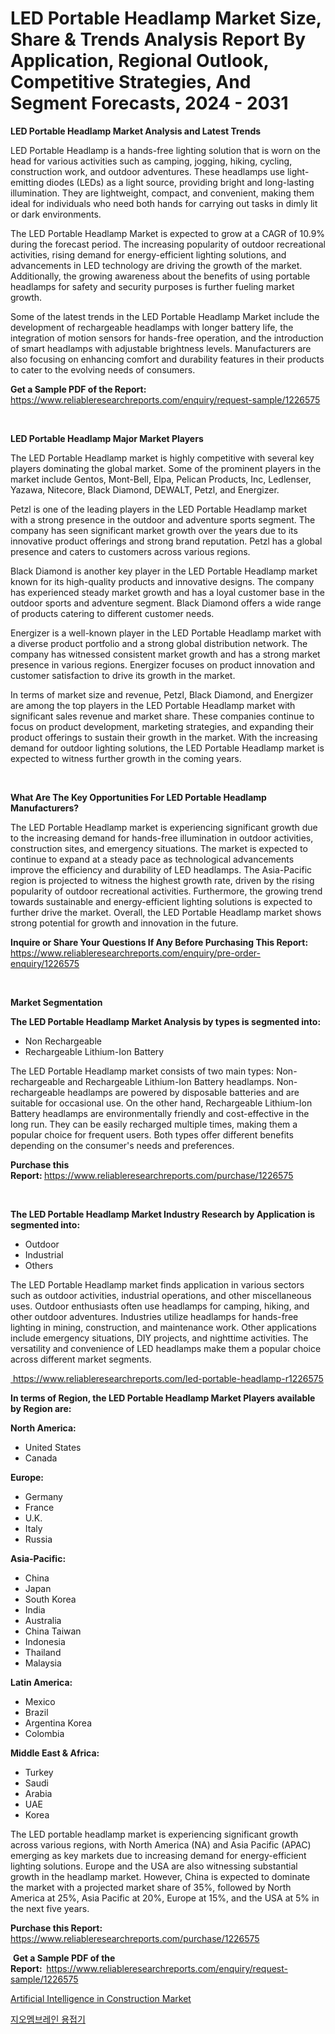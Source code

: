 <p><h1>LED Portable Headlamp Market Size, Share & Trends Analysis Report By Application, Regional Outlook, Competitive Strategies, And Segment Forecasts, 2024 - 2031</h1></p><p><strong>LED Portable Headlamp Market Analysis and Latest Trends</strong></p>
<p><p>LED Portable Headlamp is a hands-free lighting solution that is worn on the head for various activities such as camping, jogging, hiking, cycling, construction work, and outdoor adventures. These headlamps use light-emitting diodes (LEDs) as a light source, providing bright and long-lasting illumination. They are lightweight, compact, and convenient, making them ideal for individuals who need both hands for carrying out tasks in dimly lit or dark environments.</p><p>The LED Portable Headlamp Market is expected to grow at a CAGR of 10.9% during the forecast period. The increasing popularity of outdoor recreational activities, rising demand for energy-efficient lighting solutions, and advancements in LED technology are driving the growth of the market. Additionally, the growing awareness about the benefits of using portable headlamps for safety and security purposes is further fueling market growth.</p><p>Some of the latest trends in the LED Portable Headlamp Market include the development of rechargeable headlamps with longer battery life, the integration of motion sensors for hands-free operation, and the introduction of smart headlamps with adjustable brightness levels. Manufacturers are also focusing on enhancing comfort and durability features in their products to cater to the evolving needs of consumers.</p></p>
<p><strong>Get a Sample PDF of the Report:&nbsp;</strong> <a href="https://www.reliableresearchreports.com/enquiry/request-sample/1226575">https://www.reliableresearchreports.com/enquiry/request-sample/1226575</a></p>
<p>&nbsp;</p>
<p><strong>LED Portable Headlamp Major Market Players</strong></p>
<p><p>The LED Portable Headlamp market is highly competitive with several key players dominating the global market. Some of the prominent players in the market include Gentos, Mont-Bell, Elpa, Pelican Products, Inc, Ledlenser, Yazawa, Nitecore, Black Diamond, DEWALT, Petzl, and Energizer.</p><p>Petzl is one of the leading players in the LED Portable Headlamp market with a strong presence in the outdoor and adventure sports segment. The company has seen significant market growth over the years due to its innovative product offerings and strong brand reputation. Petzl has a global presence and caters to customers across various regions.</p><p>Black Diamond is another key player in the LED Portable Headlamp market known for its high-quality products and innovative designs. The company has experienced steady market growth and has a loyal customer base in the outdoor sports and adventure segment. Black Diamond offers a wide range of products catering to different customer needs.</p><p>Energizer is a well-known player in the LED Portable Headlamp market with a diverse product portfolio and a strong global distribution network. The company has witnessed consistent market growth and has a strong market presence in various regions. Energizer focuses on product innovation and customer satisfaction to drive its growth in the market.</p><p>In terms of market size and revenue, Petzl, Black Diamond, and Energizer are among the top players in the LED Portable Headlamp market with significant sales revenue and market share. These companies continue to focus on product development, marketing strategies, and expanding their product offerings to sustain their growth in the market. With the increasing demand for outdoor lighting solutions, the LED Portable Headlamp market is expected to witness further growth in the coming years.</p></p>
<p>&nbsp;</p>
<p><strong>What Are The Key Opportunities For LED Portable Headlamp Manufacturers?</strong></p>
<p><p>The LED Portable Headlamp market is experiencing significant growth due to the increasing demand for hands-free illumination in outdoor activities, construction sites, and emergency situations. The market is expected to continue to expand at a steady pace as technological advancements improve the efficiency and durability of LED headlamps. The Asia-Pacific region is projected to witness the highest growth rate, driven by the rising popularity of outdoor recreational activities. Furthermore, the growing trend towards sustainable and energy-efficient lighting solutions is expected to further drive the market. Overall, the LED Portable Headlamp market shows strong potential for growth and innovation in the future.</p></p>
<p><strong>Inquire or Share Your Questions If Any Before Purchasing This Report:</strong> <a href="https://www.reliableresearchreports.com/enquiry/pre-order-enquiry/1226575">https://www.reliableresearchreports.com/enquiry/pre-order-enquiry/1226575</a></p>
<p>&nbsp;</p>
<p><strong>Market Segmentation</strong></p>
<p><strong>The LED Portable Headlamp Market Analysis by types is segmented into:</strong></p>
<p><ul><li>Non Rechargeable</li><li>Rechargeable Lithium-Ion Battery</li></ul></p>
<p><p>The LED Portable Headlamp market consists of two main types: Non-rechargeable and Rechargeable Lithium-Ion Battery headlamps. Non-rechargeable headlamps are powered by disposable batteries and are suitable for occasional use. On the other hand, Rechargeable Lithium-Ion Battery headlamps are environmentally friendly and cost-effective in the long run. They can be easily recharged multiple times, making them a popular choice for frequent users. Both types offer different benefits depending on the consumer's needs and preferences.</p></p>
<p><strong>Purchase this Report:&nbsp;</strong><a href="https://www.reliableresearchreports.com/purchase/1226575">https://www.reliableresearchreports.com/purchase/1226575</a></p>
<p>&nbsp;</p>
<p><strong>The LED Portable Headlamp Market Industry Research by Application is segmented into:</strong></p>
<p><ul><li>Outdoor</li><li>Industrial</li><li>Others</li></ul></p>
<p><p>The LED Portable Headlamp market finds application in various sectors such as outdoor activities, industrial operations, and other miscellaneous uses. Outdoor enthusiasts often use headlamps for camping, hiking, and other outdoor adventures. Industries utilize headlamps for hands-free lighting in mining, construction, and maintenance work. Other applications include emergency situations, DIY projects, and nighttime activities. The versatility and convenience of LED headlamps make them a popular choice across different market segments.</p></p>
<p><a href="https://www.reliableresearchreports.com/led-portable-headlamp-r1226575">&nbsp;https://www.reliableresearchreports.com/led-portable-headlamp-r1226575</a></p>
<p><strong>In terms of Region, the LED Portable Headlamp Market Players available by Region are:</strong></p>
<p>
    <p> <strong> North America: </strong>
        <ul>
            <li>United States</li>
            <li>Canada</li>
        </ul>
        </p> 
    <p> <strong> Europe: </strong>
        <ul>
            <li>Germany</li>
            <li>France</li>
            <li>U.K.</li>
            <li>Italy</li>
            <li>Russia</li>
        </ul>
        </p> 
    <p> <strong> Asia-Pacific: </strong>
        <ul>
            <li>China</li>
            <li>Japan</li>
            <li>South Korea</li>
            <li>India</li>
            <li>Australia</li>
            <li>China Taiwan</li>
            <li>Indonesia</li>
            <li>Thailand</li>
            <li>Malaysia</li>
        </ul>
        </p> 
    <p> <strong> Latin America: </strong>
        <ul>
            <li>Mexico</li>
            <li>Brazil</li>
            <li>Argentina Korea</li>
            <li>Colombia</li>
        </ul>
        </p> 
    <p> <strong> Middle East & Africa: </strong>
        <ul>
            <li>Turkey</li>
            <li>Saudi</li>
            <li>Arabia</li>
            <li>UAE</li>
            <li>Korea</li>
        </ul>
    </p>
    </p>
<p><p>The LED portable headlamp market is experiencing significant growth across various regions, with North America (NA) and Asia Pacific (APAC) emerging as key markets due to increasing demand for energy-efficient lighting solutions. Europe and the USA are also witnessing substantial growth in the headlamp market. However, China is expected to dominate the market with a projected market share of 35%, followed by North America at 25%, Asia Pacific at 20%, Europe at 15%, and the USA at 5% in the next five years.</p></p>
<p><strong>Purchase this Report: </strong><a href="https://www.reliableresearchreports.com/purchase/1226575">https://www.reliableresearchreports.com/purchase/1226575</a></p>
<p>&nbsp;<strong>Get a Sample PDF of the Report:&nbsp;&nbsp;</strong><a href="https://www.reliableresearchreports.com/enquiry/request-sample/1226575">https://www.reliableresearchreports.com/enquiry/request-sample/1226575</a></p>
<p><strong></strong></p>
<p><p><a href="https://view.publitas.com/reportprime-1/artificial-intelligence-in-construction-market-size-growth-and-industry-analysis-by-market-segmentation-and-regional-insights-and-forecast-to-2031/">Artificial Intelligence in Construction Market</a></p><p><a href="https://github.com/nicholasellison0076890/Market-Research-Report-List-2/blob/main/546327440204.md">지오멤브레인 용접기</a></p></p>